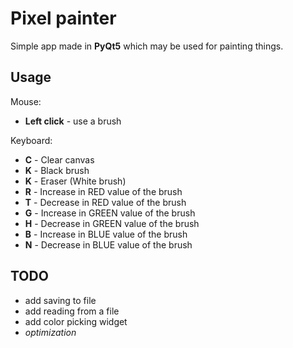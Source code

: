 # Pixel painter

Simple app made in **PyQt5** which may be used for painting things.

## Usage

Mouse:
- **Left click** - use a brush

Keyboard:
- **C** - Clear canvas
- **K** - Black brush
- **K** - Eraser (White brush)
- **R** - Increase in RED value of the brush
- **T** - Decrease in RED value of the brush
- **G** - Increase in GREEN value of the brush
- **H** - Decrease in GREEN value of the brush
- **B** - Increase in BLUE value of the brush
- **N** - Decrease in BLUE value of the brush

## TODO
- add saving to file
- add reading from a file
- add color picking widget
- *optimization*
